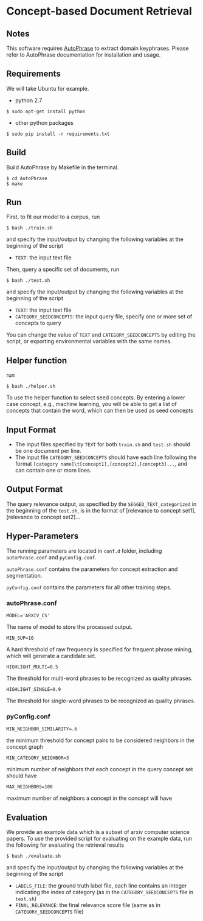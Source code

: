 # Concept-based Document Retrieval


## Notes

This software requires [AutoPhrase](https://github.com/shangjingbo1226/AutoPhrase) to extract domain keyphrases. Please refer to AutoPhrase documentation for installation and usage.

## Requirements

We will take Ubuntu for example.

* python 2.7
```
$ sudo apt-get install python
```
* other python packages
```
$ sudo pip install -r requirements.txt
```

## Build
Build AutoPhrase by Makefile in the terminal.
```
$ cd AutoPhrase
$ make
```

## Run
First, to fit our model to a corpus, run
```
$ bash ./train.sh
```
and specify the input/output by changing the following variables at the beginning of the script
* ```TEXT```: the input text file

Then, query a specific set of documents, run
```
$ bash ./test.sh
```
and specify the input/output by changing the following variables at the beginning of the script
* ```TEXT```: the input text file
* ```CATEGORY_SEEDCONCEPTS```: the input query file, specify one or more set of concepts to query

You can change the value of ```TEXT``` and ```CATEGORY_SEEDCONCEPTS``` by editing the script, or exporting environmental variables with the same names.

## Helper function
run
```
$ bash ./helper.sh
```
To use the helper function to select seed concepts. By entering a lower case concept, e.g., machine learning, you will be able to get a list of concepts that contain the word, which can then be used as seed concepts

## Input Format
* The input files specified by ```TEXT``` for both ```train.sh``` and ```test.sh``` should be one document per line.
* The input file ```CATEGORY_SEEDCONCEPTS``` should have each line following the format ```[category name]\t[concept1],[concept2],[concept3]...```, and can contain one or more lines.

## Output Format
The query relevance output, as specified by the `SEGGED_TEXT_categorized` in the beginning of the ```test.sh```, is in the format of [relevance to concept set1], [relevance to concept set2]...


## Hyper-Parameters
The running parameters are located in `conf.d` folder, including `autoPhrase.conf` and `pyConfig.conf`.

`autoPhrase.conf` contains the parameters for concept extraction and segmentation.

`pyConfig.conf` contains the parameters for all other training steps.

### autoPhrase.conf

```
MODEL='ARXIV_CS'
```

The name of model to store the processed output.

```
MIN_SUP=10
```

A hard threshold of raw frequency is specified for frequent phrase mining, which
will generate a candidate set.

```
HIGHLIGHT_MULTI=0.5
```

The threshold for multi-word phrases to be recognized as quality phrases.


```
HIGHLIGHT_SINGLE=0.9
```

The threshold for single-word phrases to be recognized as quality phrases.

### pyConfig.conf


```
MIN_NEIGHBOR_SIMILARITY=.6
```
the minimum threshold for concept pairs to be considered neighbors in the concept graph

```
MIN_CATEGORY_NEIGHBOR=3
```
minimum number of neighbors that each concept in the query concept set should have

```
MAX_NEIGHBORS=100
```
maximum number of neighbors a concept in the concept will have

## Evaluation
We provide an example data which is a subset of arxiv computer science papers. To use the provided script for evaluating on the example data, run the following for evaluating the retrieval results
```
$ bash ./evaluate.sh
```
and specify the input/output by changing the following variables at the beginning of the script
* ```LABELS_FILE```: the ground truth label file, each line contains an integer indicating the index of category (as in the ```CATEGORY_SEEDCONCEPTS``` file in ```test.sh```)
* ```FINAL_RELEVANCE```: the final relevance score file (same as in ```CATEGORY_SEEDCONCEPTS``` file)
